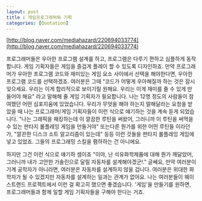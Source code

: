 ```yaml
---
layout: post
title : 게임프로그래머와 기획
categories: [Quotation]
---
```


[http://blog.naver.com/mediahazard/220694033774](http://blog.naver.com/mediahazard/220694033774)


프로그래머들은 우아한 프로그램 설계를 하고, 프로그램은 다루기 편하고 심플하게 동작합니다. 
게임 기획자들은 게임을 즐겁게 플레이 할 수 있도록 디자인하죠. 만약 프로그래머가 우아한 프로그램 
코드와 재미있는 게임 요소 사이에서 선택을 해야한다면, 우아한 프로그램 코드를 선택하겠죠. 
여러분은 그때 “코드가 어떻게 우아해질까 하는 것은 잠시 잊으세요. 우리는 이게 합리적으로 보이기릴 원해요.
우리는 이게 재미를 줄 수 있게 만들어야 해요" 라고 말해해 줄 게임 기획자가 필요합니다. 
나는 12명 정도의 사람들이 참여했던 어떤 심포지움에 있었습니다. 우리가 무엇을 해야 하는지 말해달라는 
요청을 받았을 때 나는 프로그래머/게임 기획자들이 이런 식으로 얘기하는 것을 계속 듣게 되었습니다. 
"나는 그래픽을 패킹하는데 이 깔끔한 루틴을 써왔어, 그러니까 이 루틴을 써먹을 수 있는 
판타지 롤플레잉 게임을 만들거야" 또는다른 뭔가를 위한 어떤 루틴들 이라던가,
"깔끈한 디스크 소트 알고리즘이 있는데" 등등 이런 것들을 판타지 롤플레잉 게임에 넣고 있었죠.
그들의 프로그래밍 스킬을 폄하하는 건 아니에요.

하지만 그건 이런 식으로 얘기하 셈이죠 "이야, 난 석유화학제품에 대해 뭔가 깨달았어, 그러니까 내가 고안한 
가솔린으로 달릴 자동차를 설계해야겠군!." 글쎄요, 만약 여러분이 기계 공학자가 아니라면, 
여러분은 자동차를 설계하지 않을 겁니다. 여러분은 위대한 화학자가 될 수 있겠지만 자동차를 설계하는 일과는 관계가 없어요. 
나는 여러분들이 웨이스트랜드 프로젝트에서 이런 걸 확고히 했으면 좋겠습니다. '게임'을 만들기를 원하면, 
프로그래머들과 함께 일할 게임 기획자들을 구해야 한다는 거죠.

